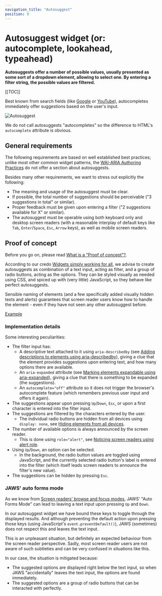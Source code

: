 ```yaml
---
navigation_title: "Autosuggest"
position: 9
---
```


# Autosuggest widget (or: autocomplete, lookahead, typeahead)

**Autosuggests offer a number of possible values, usually presented as some sort of a dropdown element, allowing to select one. By entering a filter string, the possible values are filtered.**

[[_TOC_]]

Best known from search fields (like [Google](https://www.google.com) or [YouTube](https://www.youtube.com)), autocompletes immediately offer suggestions based on the user's input.

![Autosuggest](_media/autosuggest.png)

We do not call autosuggests "autocompletes" so the difference to HTML's `autocomplete` attribute is obvious.

## General requirements

The following requirements are based on well established best practices; unlike most other common widget patterns, the [WAI-ARIA Authoring Practices](https://www.w3.org/TR/wai-aria-practices/) do not offer a section about autosuggests.

Besides many other requirements, we want to stress out explicitly the following:

- The meaning and usage of the autosuggest must be clear.
- If possible, the total number of suggestions should be perceivable ("3 suggestions in total" or similar).
- Proper feedback must be given upon entering a filter ("2 suggestions available for X" or similar).
- The autosuggest must be operable using both keyboard only and desktop screen readers (with a reasonable interplay of default keys like `Tab`, `Enter`/`Space`, `Esc`, `Arrow` keys), as well as mobile screen readers.

## Proof of concept

Before you go on, please read [What is a "Proof of concept"?](/examples/widgets/proof-of-concept).

According to our credo [Widgets simply working for all](/knowledge/semantics/widgets), we advise to create autosuggests as combination of a text input, acting as filter, and a group of radio buttons, acting as the options. They can be styled visually as needed using CSS, and spiced up with (very little) JavaScript, so they behave like perfect autosuggests.

Sensible naming of elements (and a few specifically added visually hidden texts and alerts) guarantees that screen reader users know how to handle the element - even if they have not seen any other autosuggest before.

[Example](_examples/autosuggest-with-radio-buttons)

### Implementation details

Some interesting peculiarities:

- The filter input has:
    - A descriptive text attached to it using `aria-describedby` (see [Adding descriptions to elements using aria-describedby](/examples/sensible-aria-usage/describedby)), giving a clue that the element provides suggestions upon entering text, and how many options there are available.
    - An `aria-expanded` attribute (see [Marking elements expandable using aria-expanded](/examples/sensible-aria-usage/expanded)), giving a clue that there is something to be expanded (the suggestions).
    - An `autocomplete="off"` attribute so it does not trigger the browser's autocomplete feature (which remembers previous user input and offers it again).
- The suggestions appear upon pressing `Up`/`Down`, `Esc`, or upon a first character is entered into the filter input.
- The suggestions are filtered by the characters entered by the user.
    - The individual radio buttons are hidden from all devices using `display: none`, see [Hiding elements from all devices](/examples/hiding-elements/from-all-devices).
- The number of available options is always announced by the screen reader.
    - This is done using `role="alert"`, see [Noticing screen readers using alert role](/examples/sensible-aria-usage/alert).
- Using `Up`/`Down`, an option can be selected.
    - In the background, the radio button values are toggled using JavaScript, and the currently selected radio button's label is entered into the filter (which itself leads screen readers to announce the filter's new value).
- The suggestions can be hidden by pressing `Esc`.

### JAWS' auto forms mode

As we know from [Screen readers' browse and focus modes](/knowledge/screen-readers/desktop/browse-focus-modes), JAWS' "Auto Forms Mode" can lead to leaving a text input upon pressing `Up` and `Down`.

In our autosuggest widget we have bound these keys to toggle through the displayed results. And although preventing the default action upon pressing those keys (using JavaScript's `event.preventDefault()`), JAWS (sometimes) does not respect this and leaves the text input.

This is an unpleasant situation, but definitely an expected behaviour from the screen reader perspective. Sadly, most screen reader users are not aware of such subtleties and can be very confused in situations like this.

In our case, the situation is mitigated because:

- The suggested options are displayed right below the text input, so when JAWS "accidentally" leaves the text input, the options are found immediately.
- The suggested options are a group of radio buttons that can be interacted with perfectly.
